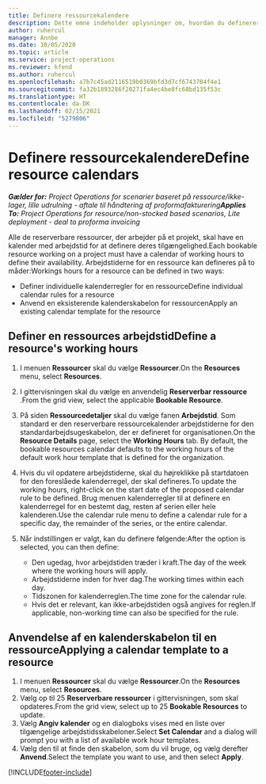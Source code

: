 ```yaml
---
title: Definere ressourcekalendere
description: Dette emne indeholder oplysninger om, hvordan du definerer arbejdstidskalendere for ressourcer i Project Operations.
author: ruhercul
manager: Annbe
ms.date: 10/05/2020
ms.topic: article
ms.service: project-operations
ms.reviewer: kfend
ms.author: ruhercul
ms.openlocfilehash: a7b7c45ad2116519b0369bfd3d7cf6743704f4e1
ms.sourcegitcommit: fa32b1893286f20271fa4ec4be8fc68bd135f53c
ms.translationtype: HT
ms.contentlocale: da-DK
ms.lasthandoff: 02/15/2021
ms.locfileid: "5279806"
---
```

# <a name="define-resource-calendars"></a><span data-ttu-id="d3e0f-103">Definere ressourcekalendere</span><span class="sxs-lookup"><span data-stu-id="d3e0f-103">Define resource calendars</span></span>

<span data-ttu-id="d3e0f-104">_**Gælder for:** Project Operations for scenarier baseret på ressource/ikke-lager, lille udrulning - aftale til håndtering af proformafakturering_</span><span class="sxs-lookup"><span data-stu-id="d3e0f-104">_**Applies To:** Project Operations for resource/non-stocked based scenarios, Lite deployment - deal to proforma invoicing_</span></span>

<span data-ttu-id="d3e0f-105">Alle de reserverbare ressourcer, der arbejder på et projekt, skal have en kalender med arbejdstid for at definere deres tilgængelighed.</span><span class="sxs-lookup"><span data-stu-id="d3e0f-105">Each bookable resource working on a project must have a calendar of working hours to define their availability.</span></span> <span data-ttu-id="d3e0f-106">Arbejdstiderne for en ressource kan defineres på to måder:</span><span class="sxs-lookup"><span data-stu-id="d3e0f-106">Workings hours for a resource can be defined in two ways:</span></span> 

   - <span data-ttu-id="d3e0f-107">Definer individuelle kalenderregler for en ressource</span><span class="sxs-lookup"><span data-stu-id="d3e0f-107">Define individual calendar rules for a resource</span></span>
   - <span data-ttu-id="d3e0f-108">Anvend en eksisterende kalenderskabelon for ressourcen</span><span class="sxs-lookup"><span data-stu-id="d3e0f-108">Apply an existing calendar template for the resource</span></span>

## <a name="define-a-resources-working-hours"></a><span data-ttu-id="d3e0f-109">Definer en ressources arbejdstid</span><span class="sxs-lookup"><span data-stu-id="d3e0f-109">Define a resource's working hours</span></span>

1. <span data-ttu-id="d3e0f-110">I menuen **Ressourcer** skal du vælge **Ressourcer**.</span><span class="sxs-lookup"><span data-stu-id="d3e0f-110">On the **Resources** menu, select **Resources**.</span></span>
2. <span data-ttu-id="d3e0f-111">I gittervisningen skal du vælge en anvendelig **Reserverbar ressource** .</span><span class="sxs-lookup"><span data-stu-id="d3e0f-111">From the grid view, select the applicable **Bookable Resource**.</span></span>
3. <span data-ttu-id="d3e0f-112">På siden **Ressourcedetaljer** skal du vælge fanen **Arbejdstid**. Som standard er den reserverbare ressourcekalender arbejdstiderne for den standardarbejdsugeskabelon, der er defineret for organisationen.</span><span class="sxs-lookup"><span data-stu-id="d3e0f-112">On the **Resource Details** page, select the **Working Hours** tab. By default, the bookable resources calendar defaults to the working hours of the default work hour template that is defined for the organization.</span></span>
4. <span data-ttu-id="d3e0f-113">Hvis du vil opdatere arbejdstiderne, skal du højreklikke på startdatoen for den foreslåede kalenderregel, der skal defineres.</span><span class="sxs-lookup"><span data-stu-id="d3e0f-113">To update the working hours, right-click on the start date of the proposed calendar rule to be defined.</span></span> <span data-ttu-id="d3e0f-114">Brug menuen kalenderregler til at definere en kalenderregel for en bestemt dag, resten af serien eller hele kalenderen.</span><span class="sxs-lookup"><span data-stu-id="d3e0f-114">Use the calendar rule menu to define a calendar rule for a specific day, the remainder of the series, or the entire calendar.</span></span>
5. <span data-ttu-id="d3e0f-115">Når indstillingen er valgt, kan du definere følgende:</span><span class="sxs-lookup"><span data-stu-id="d3e0f-115">After the option is selected, you can then define:</span></span>

    - <span data-ttu-id="d3e0f-116">Den ugedag, hvor arbejdstiden træder i kraft.</span><span class="sxs-lookup"><span data-stu-id="d3e0f-116">The day of the week where the working hours will apply.</span></span>
    - <span data-ttu-id="d3e0f-117">Arbejdstiderne inden for hver dag.</span><span class="sxs-lookup"><span data-stu-id="d3e0f-117">The working times within each day.</span></span>
    - <span data-ttu-id="d3e0f-118">Tidszonen for kalenderreglen.</span><span class="sxs-lookup"><span data-stu-id="d3e0f-118">The time zone for the calendar rule.</span></span>
    - <span data-ttu-id="d3e0f-119">Hvis det er relevant, kan ikke-arbejdstiden også angives for reglen.</span><span class="sxs-lookup"><span data-stu-id="d3e0f-119">If applicable, non-working time can also be specified for the rule.</span></span>

## <a name="applying-a-calendar-template-to-a-resource"></a><span data-ttu-id="d3e0f-120">Anvendelse af en kalenderskabelon til en ressource</span><span class="sxs-lookup"><span data-stu-id="d3e0f-120">Applying a calendar template to a resource</span></span>

1. <span data-ttu-id="d3e0f-121">I menuen **Ressourcer** skal du vælge **Ressourcer**.</span><span class="sxs-lookup"><span data-stu-id="d3e0f-121">On the **Resources** menu, select **Resources**.</span></span>
2. <span data-ttu-id="d3e0f-122">Vælg op til 25 **Reserverbare ressourcer** i gittervisningen, som skal opdateres.</span><span class="sxs-lookup"><span data-stu-id="d3e0f-122">From the grid view, select up to 25 **Bookable Resources** to update.</span></span>
3. <span data-ttu-id="d3e0f-123">Vælg **Angiv kalender** og en dialogboks vises med en liste over tilgængelige arbejdstidsskabeloner.</span><span class="sxs-lookup"><span data-stu-id="d3e0f-123">Select **Set Calendar** and a dialog will prompt you with a list of available work hour templates.</span></span>
4. <span data-ttu-id="d3e0f-124">Vælg den til at finde den skabelon, som du vil bruge, og vælg derefter **Anvend**.</span><span class="sxs-lookup"><span data-stu-id="d3e0f-124">Select the template you want to use, and then select **Apply**.</span></span>


[!INCLUDE[footer-include](../includes/footer-banner.md)]